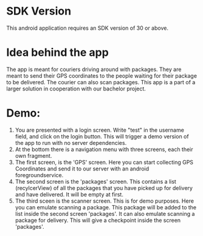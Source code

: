 # SDK Version
This android application requires an SDK version of 30 or above.

# Idea behind the app
The app is meant for couriers driving around with packages. They are meant to send their GPS coordinates to the people waiting for their package to be delivered.
The courier can also scan packages.
This app is a part of a larger solution in cooperation with our bachelor project.

# Demo:
1. You are presented with a login screen. Write "test" in the username field, and click on the login button. This will trigger a demo version of the app to run with no server dependencies.
2. At the bottom there is a navigation menu with three screens, each their own fragment.
3. The first screen, is the 'GPS' screen. Here you can start collecting GPS Coordinates and send it to our server with an android foregroundservice.
4. The second screen is the 'packages' screen. This contains a list (recylcerView) of all the packages that you have picked up for delivery and have delivered. It will be empty at first.
5. The third sceen is the scanner screen. This is for demo purposes. Here you can emulate scanning a package. This package will be added to the list inside the second screen 'packages'. It can also emulate scanning a package for delivery. This will give a checkpoint inside the screen 'packages'.
